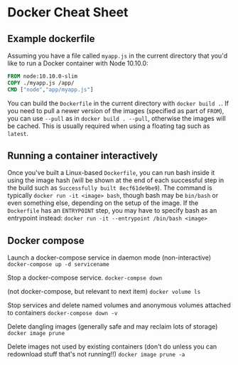 # Docker Cheat Sheet


## Example dockerfile

Assuming you have a file called `myapp.js` in the current directory that you'd like to run a Docker container with Node 10.10.0:

```dockerfile
FROM node:10.10.0-slim
COPY ./myapp.js /app/
CMD ["node","app/myapp.js"]
```

You can build the `Dockerfile` in the current directory with `docker build .`.  If you need to pull a newer version of the images (specified as part of `FROM`), you can use `--pull` as in `docker build . --pull`, otherwise the images will be cached.  This is usually required when using a floating tag such as `latest`.

## Running a container interactively

Once you've built a Linux-based `Dockerfile`, you can run bash inside it using the image hash (will be shown at the end of each successful step in the build such as `Successfully built 8ecf61de9be9`).  The command is typically `docker run -it <image> bash`, though bash may be `bin/bash` or even something else, depending on the setup of the image.  If the `Dockerfile` has an `ENTRYPOINT` step, you may have to specify bash as an entrypoint instead: `docker run -it --entrypoint /bin/bash <image>`


## Docker compose

Launch a docker-compose service in daemon mode (non-interactive)
`docker-compose up -d servicename`

Stop a docker-compose service.
`docker-compse down`

(not docker-compose, but relevant to next item)
`docker volume ls`

Stop services and delete named volumes and anonymous volumes attached to containers
`docker-compose down -v`

Delete dangling images (generally safe and may reclaim lots of storage)
`docker image prune`

Delete images not used by existing containers (don't do unless you can redownload stuff that's not running!!)
`docker image prune -a`
